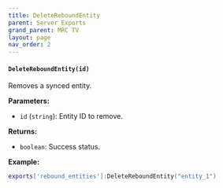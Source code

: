 ```yaml
--- 
title: DeleteReboundEntity 
parent: Server Exports 
grand_parent: MRC TV 
layout: page
nav_order: 2
--- 
```

#### `DeleteReboundEntity(id)`
Removes a synced entity.

**Parameters:**
- `id` (`string`): Entity ID to remove.

**Returns:**
- `boolean`: Success status.

**Example:**
```lua
exports['rebound_entities']:DeleteReboundEntity("entity_1")
```
